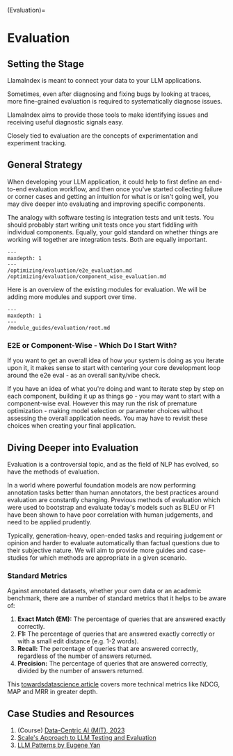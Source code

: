 (Evaluation)=

# Evaluation

## Setting the Stage

LlamaIndex is meant to connect your data to your LLM applications.

Sometimes, even after diagnosing and fixing bugs by looking at traces, more fine-grained evaluation is required to systematically diagnose issues.

LlamaIndex aims to provide those tools to make identifying issues and receiving useful diagnostic signals easy.

Closely tied to evaluation are the concepts of experimentation and experiment tracking.

## General Strategy

When developing your LLM application, it could help to first define an end-to-end evaluation workflow, and then once you've started collecting failure or corner cases and getting an intuition for what is or isn't going well, you may dive deeper into evaluating and improving specific components.

The analogy with software testing is integration tests and unit tests. You should probably start writing unit tests once you start fiddling with individual components. Equally, your gold standard on whether things are working will together are integration tests. Both are equally important.

```{toctree}
---
maxdepth: 1
---
/optimizing/evaluation/e2e_evaluation.md
/optimizing/evaluation/component_wise_evaluation.md
```

Here is an overview of the existing modules for evaluation. We will be adding more modules and support over time.

```{toctree}
---
maxdepth: 1
---
/module_guides/evaluation/root.md
```

### E2E or Component-Wise - Which Do I Start With?

If you want to get an overall idea of how your system is doing as you iterate upon it, it makes sense to start with centering your core development loop around the e2e eval - as an overall sanity/vibe check.

If you have an idea of what you're doing and want to iterate step by step on each component, building it up as things go - you may want to start with a component-wise eval. However this may run the risk of premature optimization - making model selection or parameter choices without assessing the overall application needs. You may have to revisit these choices when creating your final application.

## Diving Deeper into Evaluation

Evaluation is a controversial topic, and as the field of NLP has evolved, so have the methods of evaluation.

In a world where powerful foundation models are now performing annotation tasks better than human annotators, the best practices around evaluation are constantly changing. Previous methods of evaluation which were used to bootstrap and evaluate today's models such as BLEU or F1 have been shown to have poor correlation with human judgements, and need to be applied prudently.

Typically, generation-heavy, open-ended tasks and requiring judgement or opinion and harder to evaluate automatically than factual questions due to their subjective nature. We will aim to provide more guides and case-studies for which methods are appropriate in a given scenario.

### Standard Metrics

Against annotated datasets, whether your own data or an academic benchmark, there are a number of standard metrics that it helps to be aware of:

1. **Exact Match (EM):** The percentage of queries that are answered exactly correctly.
2. **F1:** The percentage of queries that are answered exactly correctly or with a small edit distance (e.g. 1-2 words).
3. **Recall:** The percentage of queries that are answered correctly, regardless of the number of answers returned.
4. **Precision:** The percentage of queries that are answered correctly, divided by the number of answers returned.

This [towardsdatascience article](https://towardsdatascience.com/ranking-evaluation-metrics-for-recommender-systems-263d0a66ef54) covers more technical metrics like NDCG, MAP and MRR in greater depth.

## Case Studies and Resources

1. (Course) [Data-Centric AI (MIT), 2023](https://www.youtube.com/playlist?list=PLnSYPjg2dHQKdig0vVbN-ZnEU0yNJ1mo5)
2. [Scale's Approach to LLM Testing and Evaluation](https://scale.com/llm-test-evaluation)
3. [LLM Patterns by Eugene Yan](https://eugeneyan.com/writing/llm-patterns/)
